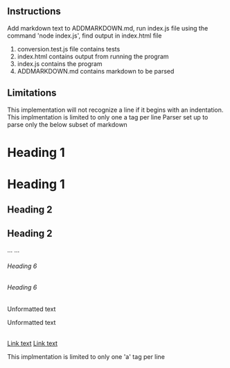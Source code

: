 ## Instructions
Add markdown text to ADDMARKDOWN.md, run index.js file using the command 'node index.js', find output in index.html file

1. conversion.test.js file contains tests
2. index.html contains output from running the program
3. index.js contains the program
4. ADDMARKDOWN.md contains markdown to be parsed

## Limitations
This implementation will not recognize a line if it begins with an indentation.
This implmentation is limited to only one a tag per line
Parser set up to parse only the below subset of markdown

# Heading 1                          <h1>Heading 1</h1>
## Heading 2                         <h2>Heading 2</h2>
...                                  ...                                          
###### Heading 6                     <h6>Heading 6</h6>
Unformatted text                     <p>Unformatted text</p>                      
[Link text](https://www.test.com)    <a href="https://www.test.com">Link text</a>




This implmentation is limited to only one 'a' tag per line


